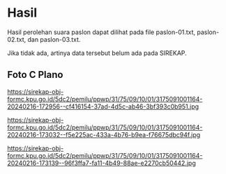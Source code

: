 # Hasil

Hasil perolehan suara paslon dapat dilihat pada file paslon-01.txt, paslon-02.txt, dan paslon-03.txt.

Jika tidak ada, artinya data tersebut belum ada pada SIREKAP.

## Foto C Plano

https://sirekap-obj-formc.kpu.go.id/5dc2/pemilu/ppwp/31/75/09/10/01/3175091001164-20240216-172956--cf416154-37ad-4d5c-ab46-3bf393c0b951.jpg

https://sirekap-obj-formc.kpu.go.id/5dc2/pemilu/ppwp/31/75/09/10/01/3175091001164-20240216-173032--f5e225ac-433a-4b76-b9ea-f76675dbc94f.jpg

https://sirekap-obj-formc.kpu.go.id/5dc2/pemilu/ppwp/31/75/09/10/01/3175091001164-20240216-173139--96f3ffa7-fa11-4b49-88ae-e2270cb50442.jpg

